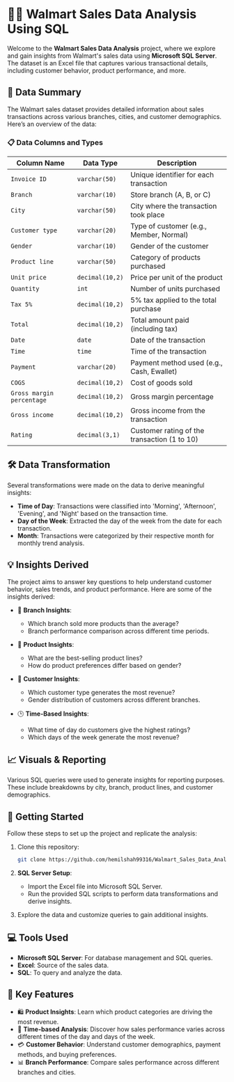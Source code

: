 
# 🛒✨ Walmart Sales Data Analysis Using SQL

Welcome to the **Walmart Sales Data Analysis** project, where we explore and gain insights from Walmart's sales data using **Microsoft SQL Server**. The dataset is an Excel file that captures various transactional details, including customer behavior, product performance, and more.

## 📄 Data Summary

The Walmart sales dataset provides detailed information about sales transactions across various branches, cities, and customer demographics. Here’s an overview of the data:

### 📋 **Data Columns and Types**

| Column Name               | Data Type        | Description                                      |
|---------------------------|------------------|--------------------------------------------------|
| `Invoice ID`               | `varchar(50)`    | Unique identifier for each transaction            |
| `Branch`                   | `varchar(10)`    | Store branch (A, B, or C)                         |
| `City`                     | `varchar(50)`    | City where the transaction took place             |
| `Customer type`            | `varchar(20)`    | Type of customer (e.g., Member, Normal)           |
| `Gender`                   | `varchar(10)`    | Gender of the customer                            |
| `Product line`             | `varchar(50)`    | Category of products purchased                    |
| `Unit price`               | `decimal(10,2)`  | Price per unit of the product                     |
| `Quantity`                 | `int`            | Number of units purchased                         |
| `Tax 5%`                   | `decimal(10,2)`  | 5% tax applied to the total purchase              |
| `Total`                    | `decimal(10,2)`  | Total amount paid (including tax)                 |
| `Date`                     | `date`           | Date of the transaction                           |
| `Time`                     | `time`           | Time of the transaction                           |
| `Payment`                  | `varchar(20)`    | Payment method used (e.g., Cash, Ewallet)         |
| `COGS`                     | `decimal(10,2)`  | Cost of goods sold                                |
| `Gross margin percentage`   | `decimal(10,2)`  | Gross margin percentage                           |
| `Gross income`             | `decimal(10,2)`  | Gross income from the transaction                 |
| `Rating`                   | `decimal(3,1)`   | Customer rating of the transaction (1 to 10)      |

## 🛠️ Data Transformation

Several transformations were made on the data to derive meaningful insights:

- **Time of Day**: Transactions were classified into 'Morning', 'Afternoon', 'Evening', and 'Night' based on the transaction time.
- **Day of the Week**: Extracted the day of the week from the date for each transaction.
- **Month**: Transactions were categorized by their respective month for monthly trend analysis.

## 💡 Insights Derived

The project aims to answer key questions to help understand customer behavior, sales trends, and product performance. Here are some of the insights derived:

- 📍 **Branch Insights**:
  - Which branch sold more products than the average?
  - Branch performance comparison across different time periods.

- 🛒 **Product Insights**:
  - What are the best-selling product lines?
  - How do product preferences differ based on gender?

- 👥 **Customer Insights**:
  - Which customer type generates the most revenue?
  - Gender distribution of customers across different branches.

- 🕒 **Time-Based Insights**:
  - What time of day do customers give the highest ratings?
  - Which days of the week generate the most revenue?

## 📈 Visuals & Reporting

Various SQL queries were used to generate insights for reporting purposes. These include breakdowns by city, branch, product lines, and customer demographics.

## 🚀 Getting Started

Follow these steps to set up the project and replicate the analysis:

1. Clone this repository:
   ```bash
   git clone https://github.com/hemilshah99316/Walmart_Sales_Data_Analysis_With_SQL.git
   ```

2. **SQL Server Setup**:
   - Import the Excel file into Microsoft SQL Server.
   - Run the provided SQL scripts to perform data transformations and derive insights.

3. Explore the data and customize queries to gain additional insights.

## 💻 Tools Used

- **Microsoft SQL Server**: For database management and SQL queries.
- **Excel**: Source of the sales data.
- **SQL**: To query and analyze the data.

## 🔑 Key Features

- 🛍 **Product Insights**: Learn which product categories are driving the most revenue.
- 📅 **Time-based Analysis**: Discover how sales performance varies across different times of the day and days of the week.
- 💳 **Customer Behavior**: Understand customer demographics, payment methods, and buying preferences.
- 📊 **Branch Performance**: Compare sales performance across different branches and cities.
